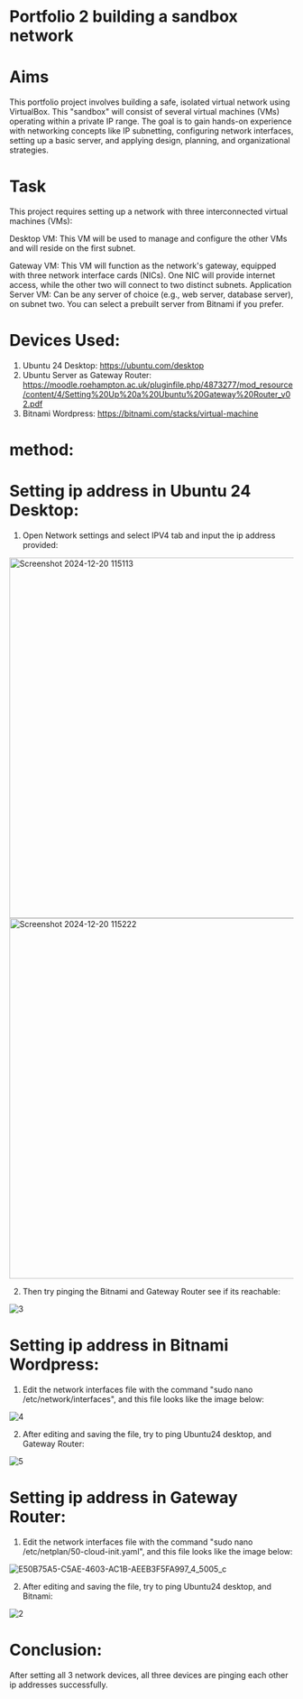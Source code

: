 # Portfolio 2 building a sandbox network
# Aims
This portfolio project involves building a safe, isolated virtual network using VirtualBox. This "sandbox" will consist of several virtual machines (VMs) operating within a private IP range. The goal is to gain hands-on experience with networking concepts like IP subnetting, configuring network interfaces, setting up a basic server, and applying design, planning, and organizational strategies.
# Task
This project requires setting up a network with three interconnected virtual machines (VMs):

Desktop VM: This VM will be used to manage and configure the other VMs and will reside on the first subnet.

Gateway VM: This VM will function as the network's gateway, equipped with three network interface cards (NICs). One NIC will provide internet access, while the other two will connect to two distinct subnets.
Application Server VM: Can be any server of choice (e.g., web server, database server), on subnet two.
You can select a prebuilt server from Bitnami if you prefer.
# Devices Used:
1. Ubuntu 24 Desktop: https://ubuntu.com/desktop
2. Ubuntu Server as Gateway Router: https://moodle.roehampton.ac.uk/pluginfile.php/4873277/mod_resource/content/4/Setting%20Up%20a%20Ubuntu%20Gateway%20Router_v02.pdf
3. Bitnami Wordpress: https://bitnami.com/stacks/virtual-machine
# method: 
# Setting ip address in Ubuntu 24 Desktop:
1. Open Network settings and select IPV4 tab and input the ip address provided:

<img width="639" alt="Screenshot 2024-12-20 115113" src="https://github.com/user-attachments/assets/08799fda-edc2-4579-b641-d90053b4a51f" />





  <img width="639" alt="Screenshot 2024-12-20 115222" src="https://github.com/user-attachments/assets/c539fac6-0909-4106-ac9c-32b0b8896c3c" />


2. Then try pinging the Bitnami and Gateway Router see if its reachable:
   

![3](https://github.com/user-attachments/assets/045f1371-047f-4543-9c1c-1b13cd8b14f3)



# Setting ip address in Bitnami Wordpress: 
1. Edit the network interfaces file with the command "sudo nano /etc/network/interfaces", and this file looks like the image below:

   
![4](https://github.com/user-attachments/assets/1b786c0d-0db1-4025-9666-ded5ede561bf)


2. After editing and saving the file, try to ping Ubuntu24 desktop, and Gateway Router:

![5](https://github.com/user-attachments/assets/8f55e9db-6222-436f-9e06-3d3de81d2a6c)


# Setting ip address in Gateway Router: 
1. Edit the network interfaces file with the command "sudo nano /etc/netplan/50-cloud-init.yaml", and this file looks like the image below:

![E50B75A5-C5AE-4603-AC1B-AEEB3F5FA997_4_5005_c](https://github.com/user-attachments/assets/9583bfb7-f553-4f22-b73f-81b11a3410ca)


2. After editing and saving the file, try to ping Ubuntu24 desktop, and Bitnami:

![2](https://github.com/user-attachments/assets/66a2367f-3830-47ab-b5e3-736bd32c1129)


# Conclusion:

After setting all 3 network devices, all three devices are pinging each other ip addresses successfully.
